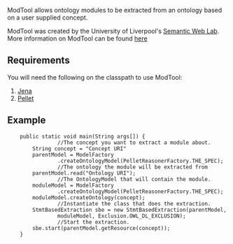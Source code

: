 ModTool allows ontology modules to be extracted from an ontology based on a user supplied concept.

ModTool was created by the University of Liverpool's [Semantic Web Lab](http://www.csc.liv.ac.uk/~semantic/). More information on ModTool can be found [here](http://www.csc.liv.ac.uk/~pdoran/modtool/)


## Requirements ##
You will need the following on the classpath to use ModTool:
  1. [Jena](http://jena.sourceforge.net/)
  1. [Pellet](http://clarkparsia.com/pellet/)

## Example ##
```
	public static void main(String args[]) {
                //The concept you want to extract a module about.
		String concept = "Concept URI"
		parentModel = ModelFactory
				.createOntologyModel(PelletReasonerFactory.THE_SPEC);
                //The ontology the module will be extracted from
		parentModel.read("Ontology URI");
                //The OntologyModel that will contain the module.
		moduleModel = ModelFactory
				.createOntologyModel(PelletReasonerFactory.THE_SPEC);
		moduleModel.createOntology(concept);
                //Instantiate the class that does the extraction.
		StmtBasedExtraction sbe = new StmtBasedExtraction(parentModel,
				moduleModel, Exclusion.OWL_DL_EXCLUSION);
                //Start the extraction.
		sbe.start(parentModel.getResource(concept));
	}
```